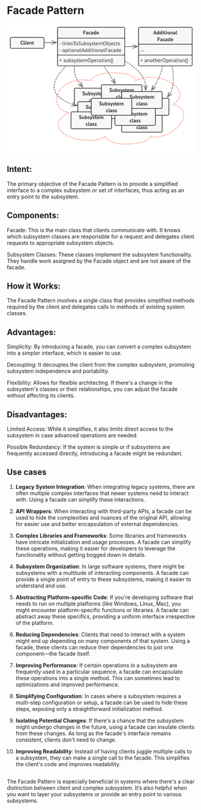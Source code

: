 # Facade Pattern

![Structure](structure.png)

## Intent:
The primary objective of the Facade Pattern is to provide a simplified interface to a complex subsystem or set of interfaces, thus acting as an entry point to the subsystem.

## Components:
Facade: This is the main class that clients communicate with. It knows which subsystem classes are responsible for a request and delegates client requests to appropriate subsystem objects.

Subsystem Classes: These classes implement the subsystem functionality. They handle work assigned by the Facade object and are not aware of the facade.

## How it Works:
The Facade Pattern involves a single class that provides simplified methods required by the client and delegates calls to methods of existing system classes.

## Advantages:
Simplicity: By introducing a facade, you can convert a complex subsystem into a simpler interface, which is easier to use.

Decoupling: It decouples the client from the complex subsystem, promoting subsystem independence and portability.

Flexibility: Allows for flexible architecting. If there's a change in the subsystem's classes or their relationships, you can adjust the facade without affecting its clients.

## Disadvantages:
Limited Access: While it simplifies, it also limits direct access to the subsystem in case advanced operations are needed.

Possible Redundancy: If the system is simple or if subsystems are frequently accessed directly, introducing a facade might be redundant.

## Use cases
1. **Legacy System Integration**:
When integrating legacy systems, there are often multiple complex interfaces that newer systems need to interact with. Using a facade can simplify these interactions.

2. **API Wrappers**:
When interacting with third-party APIs, a facade can be used to hide the complexities and nuances of the original API, allowing for easier use and better encapsulation of external dependencies.

3. **Complex Libraries and Frameworks**:
Some libraries and frameworks have intricate initialization and usage processes. A facade can simplify these operations, making it easier for developers to leverage the functionality without getting bogged down in details.

4. **Subsystem Organization**:
In large software systems, there might be subsystems with a multitude of interacting components. A facade can provide a single point of entry to these subsystems, making it easier to understand and use.

5. **Abstracting Platform-specific Code**:
If you're developing software that needs to run on multiple platforms (like Windows, Linux, Mac), you might encounter platform-specific functions or libraries. A facade can abstract away these specifics, providing a uniform interface irrespective of the platform.

6. **Reducing Dependencies**:
Clients that need to interact with a system might end up depending on many components of that system. Using a facade, these clients can reduce their dependencies to just one component—the facade itself.

7. **Improving Performance**:
If certain operations in a subsystem are frequently used in a particular sequence, a facade can encapsulate these operations into a single method. This can sometimes lead to optimizations and improved performance.

8. **Simplifying Configuration**:
In cases where a subsystem requires a multi-step configuration or setup, a facade can be used to hide these steps, exposing only a straightforward initialization method.

9. **Isolating Potential Changes**:
If there's a chance that the subsystem might undergo changes in the future, using a facade can insulate clients from these changes. As long as the facade's interface remains consistent, clients don't need to change.

10. **Improving Readability**:
Instead of having clients juggle multiple calls to a subsystem, they can make a single call to the facade. This simplifies the client's code and improves readability.

##
The Facade Pattern is especially beneficial in systems where there's a clear distinction between client and complex subsystem. It’s also helpful when you want to layer your subsystems or provide an entry point to various subsystems.
